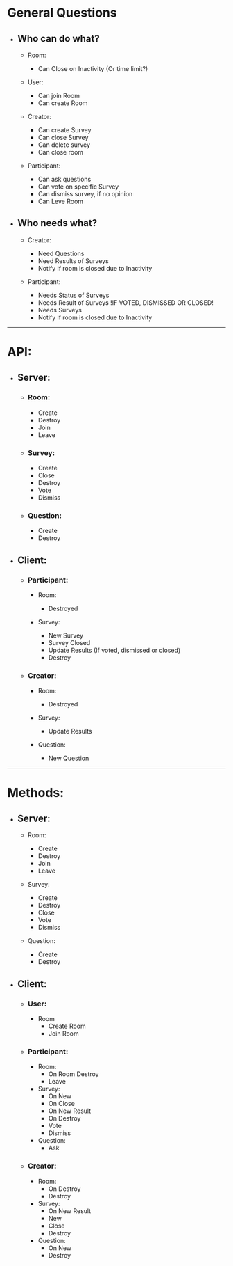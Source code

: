 # General Questions

- ## Who can do what?
  - Room:
    - Can Close on Inactivity (Or time limit?)

  - User:
    - Can join Room
    - Can create Room

  - Creator:
    - Can create Survey
    - Can close Survey
    - Can delete survey
    - Can close room

  - Participant:
    - Can ask questions
    - Can vote on specific Survey
    - Can dismiss survey, if no opinion
    - Can Leve Room

- ## Who needs what?

  - Creator:
    - Need Questions
    - Need Results of Surveys
    - Notify if room is closed due to Inactivity

  - Participant:
    - Needs Status of Surveys
    - Needs Result of Surveys !IF VOTED, DISMISSED OR CLOSED!
    - Needs Surveys
    - Notify if room is closed due to Inactivity

---
# API:
- ## Server:
  - ### Room:
    - Create
    - Destroy
    - Join
    - Leave

  - ### Survey:
    - Create
    - Close
    - Destroy
    - Vote
    - Dismiss

  - ### Question:
    - Create
    - Destroy

- ## Client:
  - ### Participant:
    - Room:
      - Destroyed

    - Survey:
      - New Survey
      - Survey Closed
      - Update Results (If voted, dismissed or closed)
      - Destroy

  - ### Creator:
    - Room:
      - Destroyed

    - Survey:
      - Update Results

    - Question:
      - New Question

---
# Methods:
- ## Server:
  - Room:
    - Create
    - Destroy
    - Join
    - Leave

  - Survey:
    - Create
    - Destroy
    - Close
    - Vote
    - Dismiss

  - Question:
    - Create
    - Destroy

- ## Client:
  - ### User:
    - Room
      - Create Room
      - Join Room

  - ### Participant:
    - Room:
      - On Room Destroy
      - Leave
    - Survey:
      - On New
      - On Close
      - On New Result
      - On Destroy
      - Vote
      - Dismiss
    - Question:
      - Ask

  - ### Creator:
    - Room:
      - On Destroy
      - Destroy
    - Survey:
      - On New Result
      - New
      - Close
      - Destroy
    - Question:
      - On New
      - Destroy

